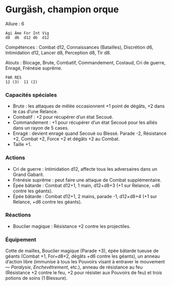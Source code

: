
# Gurgäsh, champion orque

Allure : 6

	Agi	Âme	For	Int	Vig
	d8	d6	d12	d6	d12

Compétences : Combat d12, Connaissances (Batailles), Discrétion d6, Intimidation d12, Lancer d8, Perception d8, Tir d8.

Atouts : Blocage, Brute, Combatif, Commandement, Costaud, Cri de guerre, Enragé, Frénésie suprême.

	PAR	RES
	12 (3)	11 (2)

### Capacités spéciales
- Brute : les attaques de mêlée occasionnent +1 point de dégâts, +2 dans le cas d’une Relance.
- Combatif : +2 pour récupérer d’un état Secoué.
- Commandement : +1 pour récupérer d’un état Secoué pour les alliés dans un rayon de 5 cases.
- Enragé : devient enragé quand Secoué ou Blessé. Parade -2, Résistance +2, Combat +2, Force +2 et dégâts +2 au Combat.
- Taille +1.

### Actions
- Cri de guerre : Intimidation d12, affecte tous les adversaires dans un Grand Gabarit.
- Frénésie suprême : peut faire une attaque de Combat supplémentaire.
- Épée bâtarde : Combat d12+1, 1 main, d12+d8+3 (+1 sur Relance, +d6 contre les géants).
- Épée bâtarde : Combat d12+1, 2 mains, parade -1, d12+d8+4 (+1 sur Relance, +d6 contre les géants).

### Réactions
- Bouclier magique : Résistance +2 contre les projectiles.

### Équipement
Cotte de mailles, Bouclier magique (Parade +3), épée bâtarde tueuse de géants (Combat +1, For+d8+2, dégâts +d6 contre les géants), un anneau d’action libre (immunise à tous les Pouvoirs visant à entraver le mouvement — _Paralysie_, _Enchevêtrement_, etc.), anneau de résistance au feu (Résistance +2 contre le feu, +2 pour résister aux Pouvoirs de feu) et trois potions de soins (1 Blessure).
